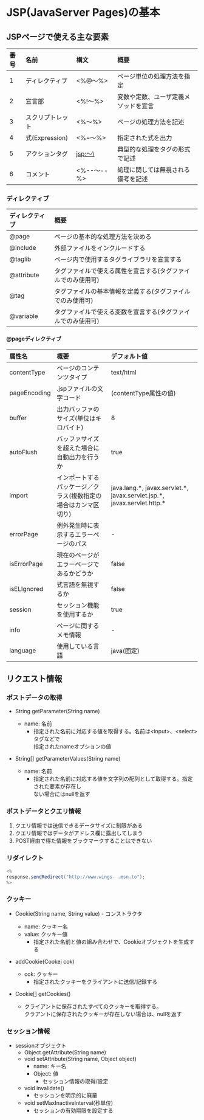 # JSP(JavaServer Pages)の基本

## JSPページで使える主な要素

| 番号 | 名前 | 構文 | 概要 |
|:-----|:-----|:-----|:-----|
|1|ディレクティブ|<%@〜%\>|ページ単位の処理方法を指定|
|2|宣言部|<%!〜%\>|変数や定数、ユーザ定義メソッドを宣言|
|3|スクリプトレット|<%〜%\>|ページの処理方法を記述|
|4|式(Expression)|<%=〜%\>|指定された式を出力|
|5|アクションタグ|<jsp:〜\>|典型的な処理をタグの形式で記述|
|6|コメント|<%--〜--%\>|処理に関しては無視される備考を記述|

### ディレクティブ

| ディレクティブ | 概要 |
|:---------------|:-----|
|@page|ページの基本的な処理方法を決める|
|@include|外部ファイルをインクルードする|
|@taglib|ページ内で使用するタグライブラリを宣言する|
|@attribute|タグファイルで使える属性を宣言する(タグファイルでのみ使用可)|
|@tag|タグファイルの基本情報を定義する(タグファイルでのみ使用可)|
|@variable|タグファイルで使える変数を宣言する(タグファイルでのみ使用可)|

#### @pageディレクティブ

| 属性名 | 概要 | デフォルト値 |
|:-------|:-----|:-------------|
|contentType|ページのコンテンツタイプ|text/html|
|pageEncoding|.jspファイルの文字コード|(contentType属性の値)|
|buffer|出力バッファのサイズ(単位はキロバイト)|8|
|autoFlush|バッファサイズを超えた場合に自動出力を行うか|true|
|import|インポートするパッケージ／クラス(複数指定の場合はカンマ区切り)|java.lang.\*, javax.servlet.\*, javax.servlet.jsp.\*, javax.servlet.http.\*|
|errorPage|例外発生時に表示するエラーページのパス|-|
|isErrorPage|現在のページがエラーページであるかどうか|false|
|isELIgnored|式言語を無視するか|false|
|session|セッション機能を使用するか|true|
|info|ページに関するメモ情報|-|
|language|使用している言語|java(固定)|

## リクエスト情報

### ポストデータの取得

- String getParameter(String name)
	- name: 名前
		- 指定された名前に対応する値を取得する。名前は<input\>、<select\>タグなどで  
		指定されたnameオプションの値

- String[] getParameterValues(String name)
	- name: 名前
		- 指定された名前に対応する値を文字列の配列として取得する。指定された要素が存在し  
		ない場合にはnullを返す

### ポストデータとクエリ情報

1. クエリ情報では送信できるデータサイズに制限がある
1. クエリ情報ではデータがアドレス欄に露出してしまう
1. POST経由で得た情報をブックマークすることはできない

### リダイレクト

``` java
<%
response.sendRedirect("http://www.wings- .msn.to");
%>
```

### クッキー

- Cookie(String name, String value) - コンストラクタ
	- name: クッキー名
	- value: クッキー値
		- 指定された名前と値の組み合わせで、Cookieオブジェクトを生成する

- addCookie(Cookei cok)
	- cok: クッキー
		- 指定されたクッキーをクライアントに送信/記録する

- Cookie[] getCookies()
	- クライアントに保存されたすべてのクッキーを取得する。  
	クラアントに保存されたクッキーが存在しない場合は、nullを返す

### セッション情報

- sessionオブジェクト
	- Object getAttribute(String name)
	- void setAttribute(String name, Object object)
		- name: キー名
		- Object: 値
			- セッション情報の取得/設定
	- void invalidate()
		- セッションを明示的に廃棄
	- void setMaxInactiveInterval(秒単位)
		- セッションの有効期限を設定する